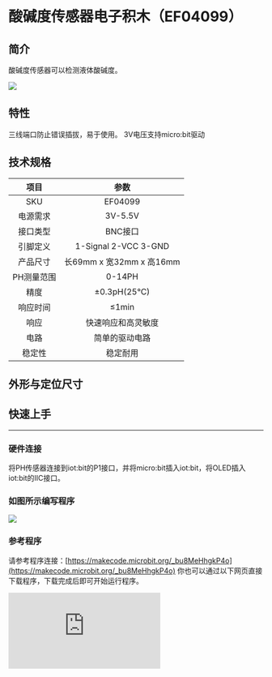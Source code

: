 ﻿# 酸碱度传感器电子积木（EF04099）

## 简介

酸碱度传感器可以检测液体酸碱度。


![](https://wiki-media-ef.oss-cn-hongkong.aliyuncs.com/i18n/en/docusaurus-plugin-content-docs/current/microbit/sensor/octopus-sensors/sensor/images/ef04099-01.png)

## 特性

三线端口防止错误插拔，易于使用。
3V电压支持micro:bit驱动

## 技术规格

项目 | 参数
:-: | :-:
SKU|EF04099
电源需求|3V-5.5V
接口类型|BNC接口
引脚定义|1-Signal 2-VCC 3-GND
产品尺寸|长69mm x 宽32mm x 高16mm
PH测量范围|0-14PH
精度|±0.3pH(25℃)
响应时间|≤1min
响应|快速响应和高灵敏度
电路|简单的驱动电路
稳定性|稳定耐用

## 外形与定位尺寸

## 快速上手
---

### 硬件连接

将PH传感器连接到iot:bit的P1接口，并将micro:bit插入iot:bit，将OLED插入iot:bit的IIC接口。







### 如图所示编写程序

![](https://wiki-media-ef.oss-cn-hongkong.aliyuncs.com/i18n/en/docusaurus-plugin-content-docs/current/microbit/sensor/octopus-sensors/sensor/images/ef04099-03.png)





### 参考程序
请参考程序连接：[https://makecode.microbit.org/_bu8MeHhgkP4o](https://makecode.microbit.org/_bu8MeHhgkP4o)
你也可以通过以下网页直接下载程序，下载完成后即可开始运行程序。

<div
    style={{
        position: 'relative',
        paddingBottom: '60%',
        overflow: 'hidden',
    }}
>
    <iframe
        src="https://makecode.microbit.org/_bu8MeHhgkP4o"
        frameborder="0"
        sandbox="allow-popups allow-forms allow-scripts allow-same-origin"
        style={{
            position: 'absolute',
            width: '100%',
            height: '100%',
        }}
    />
</div>
---

### 结果
通过酸碱度传感器可以检测液体的酸碱度。

## 相关案例
---

## 技术文档
---
